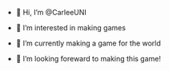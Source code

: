 - 👋 Hi, I’m @CarleeUNI
- 👀 I’m interested in making games
- 🌱 I’m currently making a game for the world
  
- 💞️ I’m looking foreward to making this game!

  

<!---
CarleeUNI/CarleeUNI is a ✨ special ✨ repository because its `README.md` (this file) appears on your GitHub profile.
You can click the Preview link to take a look at your changes.
--->
